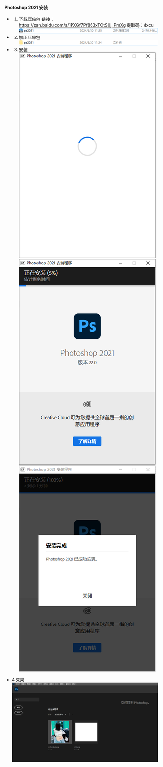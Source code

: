 #### Photoshop 2021 安装

- 1. 下载压缩包
      链接：<https://pan.baidu.com/s/1PXGf7Pf863xTOtSUj_PmXg>
提取码：dxcu
      ![img](./img/1.png)
- 2. 解压压缩包
      ![img](./img/2.png)
- 3. 安装
     ![img](./img/3.png)
     ![img](./img/4.png)
     ![img](./img/5.png)

- 4 效果
    ![img](./img/6.png)
